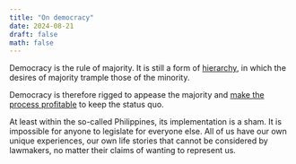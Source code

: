 ```yaml
---
title: "On democracy"
date: 2024-08-21
draft: false
math: false
---
```


Democracy is the rule of majority.
It is still a form of [hierarchy](/hierarchy), in
which the desires of majority trample those of the minority.

Democracy is therefore rigged to appease the majority and
[make the process profitable](/capitalism) to keep the status quo.

At least within the so-called Philippines, its implementation is a sham.
It is impossible for anyone to legislate for everyone else. All of us
have our own unique experiences, our own life stories that cannot be
considered by lawmakers, no matter their claims of wanting to represent
us.
